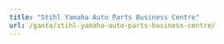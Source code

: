 ```yaml
---
title: "Stihl Yamaha Auto Parts Business Centre"
url: /ganta/stihl-yamaha-auto-parts-business-centre/
---
```

